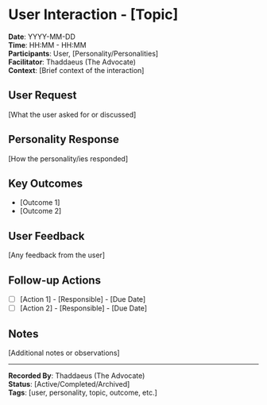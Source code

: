 # User Interaction - [Topic]

**Date**: YYYY-MM-DD  
**Time**: HH:MM - HH:MM  
**Participants**: User, [Personality/Personalities]  
**Facilitator**: Thaddaeus (The Advocate)  
**Context**: [Brief context of the interaction]

## User Request
[What the user asked for or discussed]

## Personality Response
[How the personality/ies responded]

## Key Outcomes
- [Outcome 1]
- [Outcome 2]

## User Feedback
[Any feedback from the user]

## Follow-up Actions
- [ ] [Action 1] - [Responsible] - [Due Date]
- [ ] [Action 2] - [Responsible] - [Due Date]

## Notes
[Additional notes or observations]

---
**Recorded By**: Thaddaeus (The Advocate)  
**Status**: [Active/Completed/Archived]  
**Tags**: [user, personality, topic, outcome, etc.]
